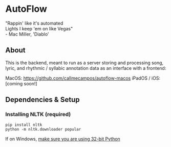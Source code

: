 # AutoFlow

"Rappin' like it's automated<br>
Lights I keep 'em on like Vegas"<br> - Mac Miller, 'Diablo'

## About

This is the backend, meant to run as a server storing and processing song, lyric, and rhythmic / syllabic annotation data as an interface with a frontend:

MacOS: https://github.com/callmecampos/autoflow-macos
iPadOS / iOS: [coming soon!]

## Dependencies & Setup

### Installing NLTK (required)

```
pip install nltk
python -m nltk.downloader popular
```

If on Windows, [make sure you are using 32-bit Python](https://github.com/nltk/nltk/issues/1080)
